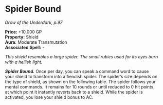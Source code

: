 # Spider Bound

*Drow of the Underdark, p.97*

**Price:** +10,000 GP  
**Property:** Shield  
**Aura:** Moderate Transmutation  
**Associated Spell:** -  

*This shield resembles a large spider. The small rubies used for its eyes burn with a hellish light.*

***Spider Bound.*** 
Once per day, you can speak a command
word to cause your shield to transform
into a fiendish spider. The spider’s size
depends on the type of shield, as shown
on the following table.
The spider follows your mental commands.
It remains for 10 rounds or until
reduced to 0 hit points, at which point it
instantly reverts back to a shield. While
the spider is activated, you lose your
shield bonus to AC.